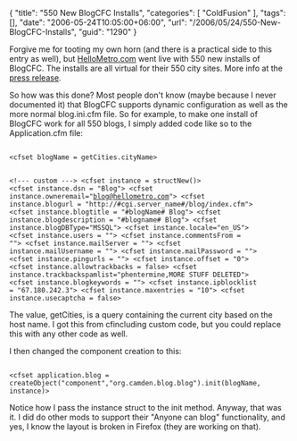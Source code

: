 {
	"title": "550 New BlogCFC Installs",
	"categories": [
		"ColdFusion"
	],
	"tags": [],
	"date": "2006-05-24T10:05:00+06:00",
	"url": "/2006/05/24/550-New-BlogCFC-Installs",
	"guid": "1290"
}

Forgive me for tooting my own horn (and there is a practical side to this entry as well), but <a href="http://www.hellometro.com">HelloMetro.com</a> went live with 550 new installs of BlogCFC. The installs are all virtual for their 550 city sites. More info at the <a href="http://www.prweb.com/releases/2006/5/prweb389917.htm">press release</a>.

So how was this done? Most people don't know (maybe because I never documented it) that BlogCFC supports dynamic configuration as well as the more normal blog.ini.cfm file. So for example, to make one install of BlogCFC work for all 550 blogs, I simply added code like so to the Application.cfm file:

<code>
&lt;cfset blogName = getCities.cityName&gt;

&lt;!--- custom ---&gt;
&lt;cfset instance = structNew()&gt;
&lt;cfset instance.dsn = "Blog"&gt;
&lt;cfset instance.owneremail="blog@hellometro.com"&gt;
&lt;cfset instance.blogurl = "http://#cgi.server_name#/blog/index.cfm"&gt;
&lt;cfset instance.blogtitle = "#blogName# Blog"&gt;
&lt;cfset instance.blogdescription = "#blogname# Blog"&gt;
&lt;cfset instance.blogDBType="MSSQL"&gt;
&lt;cfset instance.locale="en_US"&gt;
&lt;cfset instance.users = ""&gt;
&lt;cfset instance.commentsFrom  = ""&gt;
&lt;cfset instance.mailServer = ""&gt;
&lt;cfset instance.mailUsername = ""&gt;
&lt;cfset instance.mailPassword = ""&gt;
&lt;cfset instance.pingurls = ""&gt;
&lt;cfset instance.offset = "0"&gt;
&lt;cfset instance.allowtrackbacks = false&gt;
&lt;cfset instance.trackbackspamlist="phentermine,MORE STUFF DELETED"&gt;
&lt;cfset instance.blogkeywords = ""&gt;
&lt;cfset instance.ipblocklist = "67.180.242.3"&gt;
&lt;cfset instance.maxentries = "10"&gt;
&lt;cfset instance.usecaptcha = false&gt;
</code>

The value, getCities, is a query containing the current city based on the host name. I got this from cfincluding custom code, but you could replace this with any other code as well. 

I then changed the component creation to this:

<code>
&lt;cfset application.blog = createObject("component","org.camden.blog.blog").init(blogName, instance)&gt;
</code>

Notice how I pass the instance struct to the init method. Anyway, that was it. I did do other mods to support their "Anyone can blog" functionality, and yes, I know the layout is broken in Firefox (they are working on that).